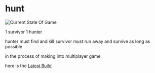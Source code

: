 # hunt

![Current State Of Game](https://github.com/[waxeye7]/[hunt]/blob/[main]/docs/images/screenshot1.png?raw=true)

1 survivor
1 hunter

hunter must find and kill
survivor must run away and survive as long as possible

in the process of making into multiplayer game

here is the <a href="https://resilient-belekoy-c13e86.netlify.app/" target="_blank">Latest Build</a>
 

